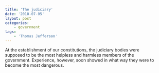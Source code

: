 ```yaml
---
title: 'The judiciary'
date: '2010-07-05'
layout: post
categories:
    - government
tags:
    - 'Thomas Jefferson'
---
```


At the establishment of our constitutions, the judiciary bodies were supposed to be the most helpless and harmless members of the government. Experience, however, soon showed in what way they were to become the most dangerous.
